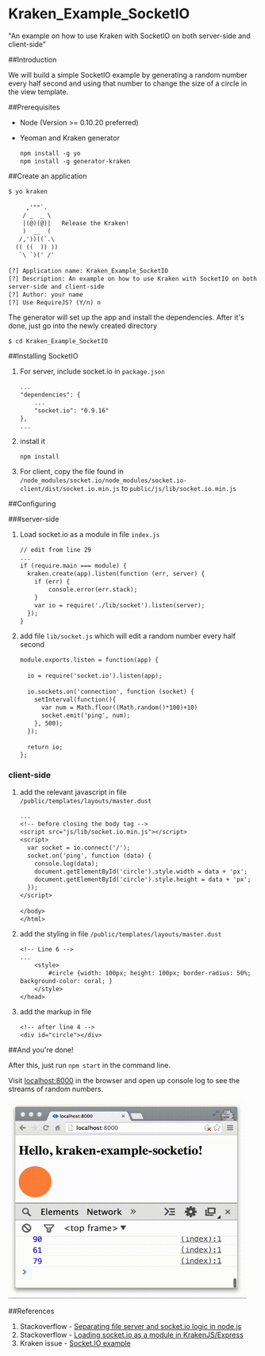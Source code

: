 # Kraken_Example_SocketIO

"An example on how to use Kraken with SocketIO on both server-side and client-side"

##Introduction

We will build a simple SocketIO example by generating a random number every half second and using that number to change the size of a circle in the view template.

##Prerequisites

- Node (Version >= 0.10.20 preferred)
- Yeoman and Kraken generator

	```
	npm install -g yo
	npm install -g generator-kraken
	```
	
##Create an application

```
$ yo kraken

     ,'""`.
    / _  _ \
    |(@)(@)|   Release the Kraken!
    )  __  (
   /,'))((`.\
  (( ((  )) ))
   `\ `)(' /'

[?] Application name: Kraken_Example_SocketIO
[?] Description: An example on how to use Kraken with SocketIO on both server-side and client-side
[?] Author: your name
[?] Use RequireJS? (Y/n) n
```

The generator will set up the app and install the dependencies. After it's done, just go into the newly created directory

```
$ cd Kraken_Example_SocketIO
```

##Installing SocketIO

1. For server, include socket.io in `package.json`

	```
	...
	"dependencies": {
        ...
        "socket.io": "0.9.16"
    },
   ...
	```
1. install it

	```
	npm install
	```	
1. For client, copy the file found in `/node_modules/socket.io/node_modules/socket.io-client/dist/socket.io.min.js` to `public/js/lib/socket.io.min.js`	

##Configuring

###server-side

1. Load socket.io as a module in file `index.js`

	```
	// edit from line 29
	...
	if (require.main === module) {
      kraken.create(app).listen(function (err, server) {
        if (err) {
            console.error(err.stack);
        }
        var io = require('./lib/socket').listen(server);
      });
   }
	```
1. add file `lib/socket.js` which will edit a random number every half second

	```
	module.exports.listen = function(app) {

	  io = require('socket.io').listen(app);
	
	  io.sockets.on('connection', function (socket) {
	    setInterval(function(){
	      var num = Math.floor((Math.random()*100)+10)
	      socket.emit('ping', num);
	    }, 500);
	  });
	
	  return io;
	};
	```
	
### client-side
		
1. add the	 relevant javascript in file `/public/templates/layouts/master.dust`

	```
	...
	<!-- before closing the body tag -->
	<script src="js/lib/socket.io.min.js"></script>
	<script>
	  var socket = io.connect('/');
	  socket.on('ping', function (data) {
	    console.log(data);
	    document.getElementById('circle').style.width = data + 'px';
	    document.getElementById('circle').style.height = data + 'px';
	  });
	</script>
	
	</body>
	</html>
	```
1. add the styling in file `/public/templates/layouts/master.dust`

	```
	<!-- Line 6 -->
	...
		<style>
        	#circle {width: 100px; height: 100px; border-radius: 50%; background-color: coral; }
    	</style>
	</head>
	```
1. add the markup in file

	```
	<!-- after line 4 -->
	<div id="circle"></div>
	```
	
##And you're done!

After this, just run `npm start` in the command line.

Visit [localhost:8000](http://localhost:8000/) in the browser and open up console log to see the streams of random numbers.

<img src="socketio.gif" width=480 height=400>

##References

1. Stackoverflow - [Separating file server and socket.io logic in node.js](http://stackoverflow.com/questions/9709912/separating-file-server-and-socket-io-logic-in-node-js)
1. Stackoverflow - [Loading socket.io as a module in KrakenJS/Express](http://stackoverflow.com/questions/22120696/loading-socket-io-as-a-module-in-krakenjs-express)
1. Kraken issue - [Socket.IO example ](https://github.com/paypal/kraken-js/issues/39)